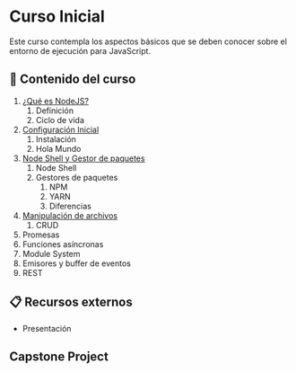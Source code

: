 # Curso Inicial

Este curso contempla los aspectos básicos que se deben conocer sobre el entorno de ejecución para JavaScript.

## :bookmark_tabs: Contenido del curso

1. [¿Qué es NodeJS?](modulo_01/README.md)
   1. Definición
   2. Ciclo de vida
2. [Configuración Inicial](modulo_02/README.md)
   1. Instalación
   2. Hola Mundo
3. [Node Shell y Gestor de paquetes](modulo_03/README.md)
   1. Node Shell
   2. Gestores de paquetes
      1. NPM
      2. YARN
      3. Diferencias
4. [Manipulación de archivos](modulo_04/README.md)
   1. CRUD
5. Promesas
6. Funciones asíncronas
7. Module System
8. Emisores y buffer de eventos
9. REST

## :clipboard: Recursos externos

- Presentación

## Capstone Project
